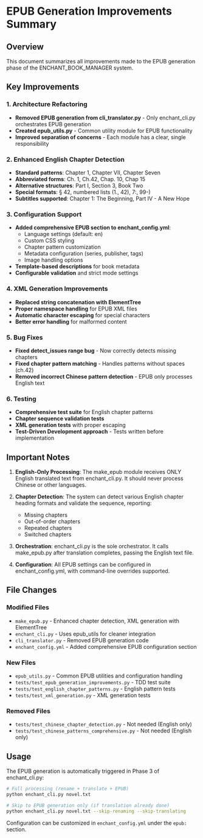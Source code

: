 # EPUB Generation Improvements Summary

## Overview
This document summarizes all improvements made to the EPUB generation phase of the ENCHANT_BOOK_MANAGER system.

## Key Improvements

### 1. Architecture Refactoring
- **Removed EPUB generation from cli_translator.py** - Only enchant_cli.py orchestrates EPUB generation
- **Created epub_utils.py** - Common utility module for EPUB functionality
- **Improved separation of concerns** - Each module has a clear, single responsibility

### 2. Enhanced English Chapter Detection
- **Standard patterns**: Chapter 1, Chapter VII, Chapter Seven
- **Abbreviated forms**: Ch. 1, Ch.42, Chap. 10, Chap 15
- **Alternative structures**: Part I, Section 3, Book Two
- **Special formats**: § 42, numbered lists (1., 42), 7:, 99-)
- **Subtitles supported**: Chapter 1: The Beginning, Part IV - A New Hope

### 3. Configuration Support
- **Added comprehensive EPUB section to enchant_config.yml**:
  - Language settings (default: en)
  - Custom CSS styling
  - Chapter pattern customization
  - Metadata configuration (series, publisher, tags)
  - Image handling options
- **Template-based descriptions** for book metadata
- **Configurable validation** and strict mode settings

### 4. XML Generation Improvements
- **Replaced string concatenation with ElementTree**
- **Proper namespace handling** for EPUB XML files
- **Automatic character escaping** for special characters
- **Better error handling** for malformed content

### 5. Bug Fixes
- **Fixed detect_issues range bug** - Now correctly detects missing chapters
- **Fixed chapter pattern matching** - Handles patterns without spaces (ch.42)
- **Removed incorrect Chinese pattern detection** - EPUB only processes English text

### 6. Testing
- **Comprehensive test suite** for English chapter patterns
- **Chapter sequence validation tests**
- **XML generation tests** with proper escaping
- **Test-Driven Development approach** - Tests written before implementation

## Important Notes

1. **English-Only Processing**: The make_epub module receives ONLY English translated text from enchant_cli.py. It should never process Chinese or other languages.

2. **Chapter Detection**: The system can detect various English chapter heading formats and validate the sequence, reporting:
   - Missing chapters
   - Out-of-order chapters
   - Repeated chapters
   - Switched chapters

3. **Orchestration**: enchant_cli.py is the sole orchestrator. It calls make_epub.py after translation completes, passing the English text file.

4. **Configuration**: All EPUB settings can be configured in enchant_config.yml, with command-line overrides supported.

## File Changes

### Modified Files
- `make_epub.py` - Enhanced chapter detection, XML generation with ElementTree
- `enchant_cli.py` - Uses epub_utils for cleaner integration
- `cli_translator.py` - Removed EPUB generation code
- `enchant_config.yml` - Added comprehensive EPUB configuration section

### New Files
- `epub_utils.py` - Common EPUB utilities and configuration handling
- `tests/test_epub_generation_improvements.py` - TDD test suite
- `tests/test_english_chapter_patterns.py` - English pattern tests
- `tests/test_xml_generation.py` - XML generation tests

### Removed Files
- `tests/test_chinese_chapter_detection.py` - Not needed (English only)
- `tests/test_chinese_patterns_comprehensive.py` - Not needed (English only)

## Usage

The EPUB generation is automatically triggered in Phase 3 of enchant_cli.py:

```bash
# Full processing (rename + translate + EPUB)
python enchant_cli.py novel.txt

# Skip to EPUB generation only (if translation already done)
python enchant_cli.py novel.txt --skip-renaming --skip-translating
```

Configuration can be customized in `enchant_config.yml` under the `epub:` section.